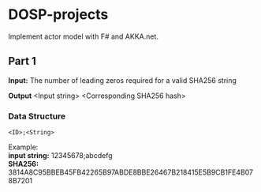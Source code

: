 # DOSP-projects
Implement actor model with F# and AKKA.net.

## Part 1

**Input:** The number of leading zeros required for a valid SHA256 string

**Output** \<Input string>  \<Corresponding SHA256 hash>

### Data Structure
`<ID>;<String>`

Example: </br>
  **input string:** 12345678;abcdefg </br>
  **SHA256:** 3814A8C95BBEB45FB42265B97ABDE8BBE26467B218415E5B9CB1FE4B078B7201

